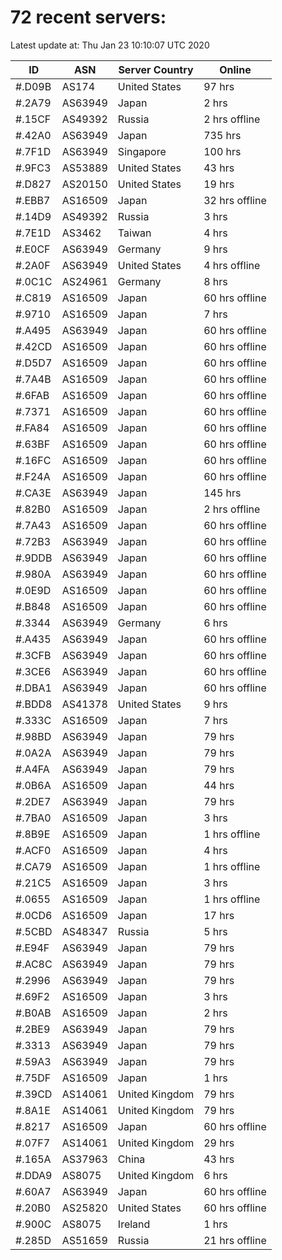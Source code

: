 # 72 recent servers:

Latest update at: Thu Jan 23 10:10:07 UTC 2020

| ID | ASN | Server Country | Online |
| -- | --- | -------------- | ------ |
| #.D09B | AS174 | United States | 97 hrs |
| #.2A79 | AS63949 | Japan | 2 hrs |
| #.15CF | AS49392 | Russia | 2 hrs offline |
| #.42A0 | AS63949 | Japan | 735 hrs |
| #.7F1D | AS63949 | Singapore | 100 hrs |
| #.9FC3 | AS53889 | United States | 43 hrs |
| #.D827 | AS20150 | United States | 19 hrs |
| #.EBB7 | AS16509 | Japan | 32 hrs offline |
| #.14D9 | AS49392 | Russia | 3 hrs |
| #.7E1D | AS3462 | Taiwan | 4 hrs |
| #.E0CF | AS63949 | Germany | 9 hrs |
| #.2A0F | AS63949 | United States | 4 hrs offline |
| #.0C1C | AS24961 | Germany | 8 hrs |
| #.C819 | AS16509 | Japan | 60 hrs offline |
| #.9710 | AS16509 | Japan | 7 hrs |
| #.A495 | AS63949 | Japan | 60 hrs offline |
| #.42CD | AS16509 | Japan | 60 hrs offline |
| #.D5D7 | AS16509 | Japan | 60 hrs offline |
| #.7A4B | AS16509 | Japan | 60 hrs offline |
| #.6FAB | AS16509 | Japan | 60 hrs offline |
| #.7371 | AS16509 | Japan | 60 hrs offline |
| #.FA84 | AS16509 | Japan | 60 hrs offline |
| #.63BF | AS16509 | Japan | 60 hrs offline |
| #.16FC | AS16509 | Japan | 60 hrs offline |
| #.F24A | AS16509 | Japan | 60 hrs offline |
| #.CA3E | AS63949 | Japan | 145 hrs |
| #.82B0 | AS16509 | Japan | 2 hrs offline |
| #.7A43 | AS16509 | Japan | 60 hrs offline |
| #.72B3 | AS63949 | Japan | 60 hrs offline |
| #.9DDB | AS63949 | Japan | 60 hrs offline |
| #.980A | AS63949 | Japan | 60 hrs offline |
| #.0E9D | AS16509 | Japan | 60 hrs offline |
| #.B848 | AS16509 | Japan | 60 hrs offline |
| #.3344 | AS63949 | Germany | 6 hrs |
| #.A435 | AS63949 | Japan | 60 hrs offline |
| #.3CFB | AS63949 | Japan | 60 hrs offline |
| #.3CE6 | AS63949 | Japan | 60 hrs offline |
| #.DBA1 | AS63949 | Japan | 60 hrs offline |
| #.BDD8 | AS41378 | United States | 9 hrs |
| #.333C | AS16509 | Japan | 7 hrs |
| #.98BD | AS63949 | Japan | 79 hrs |
| #.0A2A | AS63949 | Japan | 79 hrs |
| #.A4FA | AS63949 | Japan | 79 hrs |
| #.0B6A | AS16509 | Japan | 44 hrs |
| #.2DE7 | AS63949 | Japan | 79 hrs |
| #.7BA0 | AS16509 | Japan | 3 hrs |
| #.8B9E | AS16509 | Japan | 1 hrs offline |
| #.ACF0 | AS16509 | Japan | 4 hrs |
| #.CA79 | AS16509 | Japan | 1 hrs offline |
| #.21C5 | AS16509 | Japan | 3 hrs |
| #.0655 | AS16509 | Japan | 1 hrs offline |
| #.0CD6 | AS16509 | Japan | 17 hrs |
| #.5CBD | AS48347 | Russia | 5 hrs |
| #.E94F | AS63949 | Japan | 79 hrs |
| #.AC8C | AS63949 | Japan | 79 hrs |
| #.2996 | AS63949 | Japan | 79 hrs |
| #.69F2 | AS16509 | Japan | 3 hrs |
| #.B0AB | AS16509 | Japan | 2 hrs |
| #.2BE9 | AS63949 | Japan | 79 hrs |
| #.3313 | AS63949 | Japan | 79 hrs |
| #.59A3 | AS63949 | Japan | 79 hrs |
| #.75DF | AS16509 | Japan | 1 hrs |
| #.39CD | AS14061 | United Kingdom | 79 hrs |
| #.8A1E | AS14061 | United Kingdom | 79 hrs |
| #.8217 | AS16509 | Japan | 60 hrs offline |
| #.07F7 | AS14061 | United Kingdom | 29 hrs |
| #.165A | AS37963 | China | 43 hrs |
| #.DDA9 | AS8075 | United Kingdom | 6 hrs |
| #.60A7 | AS63949 | Japan | 60 hrs offline |
| #.20B0 | AS25820 | United States | 60 hrs offline |
| #.900C | AS8075 | Ireland | 1 hrs |
| #.285D | AS51659 | Russia | 21 hrs offline |


